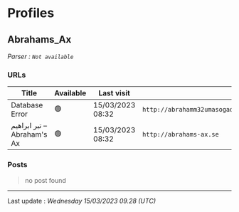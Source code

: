 # Profiles

## **Abrahams_Ax**


_Parser : `Not available`_

### URLs
| Title | Available | Last visit | fqdn | Screenshot 
|---|---|---|---|---|
| Database Error | 🟢 | 15/03/2023 08:32 | `http://abrahamm32umasogaqojib3ey2w2nwoafffrguq43tsyke4s3fz3w4yd.onion` | <a href="https://www.ransomware.live/screenshots/abrahamm32umasogaqojib3ey2w2nwoafffrguq43tsyke4s3fz3w4yd-onion.png" target=_blank>📸</a> | 
| تبر ابراهیم – Abraham's Ax | 🟢 | 15/03/2023 08:32 | `http://abrahams-ax.se` | <a href="https://www.ransomware.live/screenshots/abrahams-ax-se.png" target=_blank>📸</a> | 

### Posts

> no post found


 --- 


Last update : _Wednesday 15/03/2023 09.28 (UTC)_

